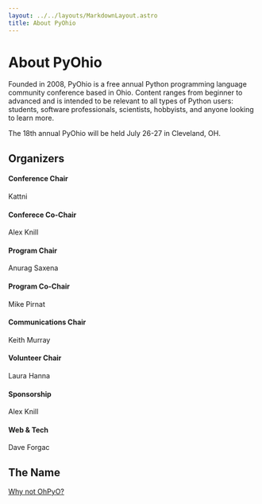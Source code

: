 ```yaml
---
layout: ../../layouts/MarkdownLayout.astro
title: About PyOhio
---
```


# About PyOhio

Founded in 2008, PyOhio is a free annual Python programming language community conference based in Ohio. Content ranges from beginner to advanced and is intended to be relevant to all types of Python users: students, software professionals, scientists, hobbyists, and anyone looking to learn more.

The 18th annual PyOhio will be held July 26-27 in Cleveland, OH.

## Organizers

#### Conference Chair

Kattni

#### Conferece Co-Chair

Alex Knill

#### Program Chair

Anurag Saxena

#### Program Co-Chair

Mike Pirnat

#### Communications Chair

Keith Murray

#### Volunteer Chair

Laura Hanna

#### Sponsorship

Alex Knill

#### Web & Tech

Dave Forgac

## The Name

[Why not OhPyO?](/2025/about/ohpyo)
